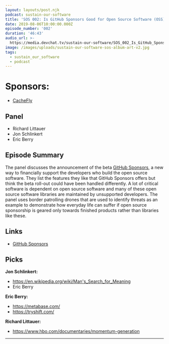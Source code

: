 ```yaml
---
layout: layouts/post.njk
podcast: sustain-our-software
title: 'SOS 002: Is GitHub Sponsors Good for Open Source Software (OSS)'
date: 2019-08-06T10:00:00.000Z
episode_number: '002'
duration: '46:43'
audio_url: >-
  https://media.devchat.tv/sustain-our-software/SOS_002_Is_GitHub_Sponsors_Good_for_OSS.mp3
image: /images/uploads/sustain-our-software-sos-album-art-v2.jpg
tags:
  - sustain_our_software
  - podcast
---
```

# Sponsors:

* [CacheFly](https://www.cachefly.com/)

## Panel

* Richard Littauer
* Jon Schlinkert 
* Eric Berry

## Episode Summary

The panel discusses the announcement of the beta [GitHub Sponsors](https://github.com/sponsors), a new way to financially support the developers who build the open source software. They list the features they like that GitHub Sponsors offers but think the beta roll-out could have been handled differently. A lot of critical software is dependent on open source software and many of these open source software libraries are maintained by unsupported developers. The panel uses border patrolling drones that are used to identify threats as an example to demonstrate how everyday life can suffer if open source sponsorship is geared only towards finished products rather than libraries like these.

## Links

* [GitHub Sponsors](https://github.com/sponsors)

## Picks

**Jon Schlinkert:**

* <https://en.wikipedia.org/wiki/Man's_Search_for_Meaning>
* Eric Berry

**Eric Berry:**

* <https://metabase.com/>
* <https://tryshift.com/>

**Richard Littauer:**

* <https://www.hbo.com/documentaries/momentum-generation>

- - -
